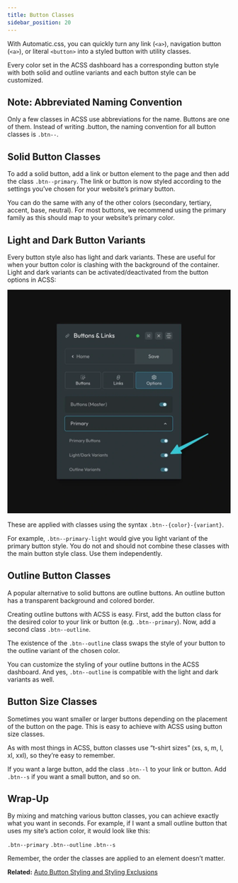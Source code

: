 ```yaml
---
title: Button Classes
sidebar_position: 20
---
```


With Automatic.css, you can quickly turn any link (`<a>`), navigation button (`<a>`), or literal `<button>` into a styled button with utility classes.

Every color set in the ACSS dashboard has a corresponding button style with both solid and outline variants and each button style can be customized.

## Note: Abbreviated Naming Convention

Only a few classes in ACSS use abbreviations for the name. Buttons are one of them. Instead of writing .button, the naming convention for all button classes is `.btn--`.

## Solid Button Classes

To add a solid button, add a link or button element to the page and then add the class `.btn--primary`. The link or button is now styled according to the settings you’ve chosen for your website’s primary button.

You can do the same with any of the other colors (secondary, tertiary, accent, base, neutral). For most buttons, we recommend using the primary family as this should map to your website’s primary color.

## Light and Dark Button Variants

Every button style also has light and dark variants. These are useful for when your button color is clashing with the background of the container. Light and dark variants can be activated/deactivated from the button options in ACSS:

![Light and Dark Button Variants Option](img/buttons-light-dark-1024x1024.webp)

These are applied with classes using the syntax `.btn--{color}-{variant}`.

For example, `.btn--primary-light` would give you light variant of the primary button style. You do not and should not combine these classes with the main button style class. Use them independently.

## Outline Button Classes

A popular alternative to solid buttons are outline buttons. An outline button has a transparent background and colored border.

Creating outline buttons with ACSS is easy. First, add the button class for the desired color to your link or button (e.g. `.btn--primary`). Now, add a second class `.btn--outline`.

The existence of the `.btn--outline` class swaps the style of your button to the outline variant of the chosen color.

You can customize the styling of your outline buttons in the ACSS dashboard. And yes, `.btn--outline` is compatible with the light and dark variants as well.

## Button Size Classes

Sometimes you want smaller or larger buttons depending on the placement of the button on the page. This is easy to achieve with ACSS using button size classes.

As with most things in ACSS, button classes use “t-shirt sizes” (xs, s, m, l, xl, xxl), so they’re easy to remember.

If you want a large button, add the class `.btn--l` to your link or button. Add `.btn--s` if you want a small button, and so on.

## Wrap-Up

By mixing and matching various button classes, you can achieve exactly what you want in seconds. For example, if I want a small outline button that uses my site’s action color, it would look like this:

`.btn--primary` `.btn--outline` `.btn--s`

Remember, the order the classes are applied to an element doesn’t matter.

**Related:** [Auto Button Styling and Styling Exclusions](https://automaticcss.com/docs/auto-button-styling-exclusions/)
